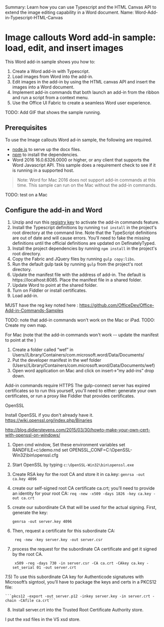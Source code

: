 Summary: Learn how you can use Typescript and the HTML Canvas API to extend the image editing capability in a Word document.
Name: Word-Add-in-Typescript-HTML-Canvas

# Image callouts Word add-in sample: load, edit, and insert images 

This Word add-in sample shows you how to:

1. Create a Word add-in with Typescript.
2. Load images from Word into the add-in.
3. Edit images in the add-in by using the HTML canvas API and insert the images into a Word document.
4. Implement add-in commands that both launch an add-in from the ribbon and run a script from a context menu.
5. Use the Office UI Fabric to create a seamless Word user experience.

TODO: Add GIF that shows the sample running. 

## Prerequisites

To use the Image callouts Word ad-in sample, the following are required.

* [node.js](https://nodejs.org) to serve up the docx files.
* [npm](https://www.npmjs.com/) to install the dependencies.
* Word 2016 16.0.6326.0000 or higher, or any client that supports the Word Javascript API. This sample does a requirement check to see if it is running in a supported host.

> Note: Word for Mac 2016 does not support add-in commands at this time. This sample can run on the Mac without the add-in commands. 

TODO: test on a Mac

## Configure the add-in and Word

1. Unzip and run this [registry key](https://github.com/OfficeDev/Office-Add-in-Commands-Samples/raw/master/Tools/AddInCommandsUndark/EnableAppCmdXLWD.zip) to activate the add-in commands feature.
2. Install the Typescript definitions by running ```tsd install``` in the project's root directory at the command line. Note that the TypeScript definitions are out of date and will cause errors. You'll need to fake the missing definitions until the official definitions are updated on DefinatelyTyped.
3. Install the project dependencies by running ```npm install``` in the project's root directory. 
4. Copy the Fabric and JQuery files by running ```gulp copy:libs```.
5. Run the default gulp task by running ```gulp``` from the project's root directory.
6. Update the manifest file with the address of add-in. The default is https://localhost:8085. Place the manifest file in a shared folder.
7. Update Word to point at the shared folder.
8. Turn on Fiddler or install certificates.
9. Load add-in.



MUST have the reg key noted here : https://github.com/OfficeDev/Office-Add-in-Commands-Samples

TODO: note that add-in commands won't work on the Mac or iPad.
TODO: Create my own map.

For Mac (note that the add-in commands won't work -- update the manifest to point at the )
1.	Create a folder called “wef” in Users/<username>/Library/Containers/com.microsoft.word/Data/Documents/
2.	Put the developer manifest in the wef folder (Users/<username>/Library/Containers/com.microsoft.word/Data/Documents/wef)
3.	Open word application on Mac and click on insert->”my add-ins” drop down.

Add-in commands require HTTPS 
The gulp-connect server has expired certificates so to run this yourself, you'll need to either: generate your own certificates, or run a proxy like Fiddler that provides certificates. 

OpenSSL

Install OpenSSL if you don't already have it.
https://wiki.openssl.org/index.php/Binaries

http://blog.didierstevens.com/2015/03/30/howto-make-your-own-cert-with-openssl-on-windows/

1) Open cmd window, Set these environment variables
set RANDFILE=c:\demo\.rnd
set OPENSSL_CONF=C:\OpenSSL-Win32\bin\openssl.cfg

2) Start OpenSSL by typing 
    ```c:\OpenSSL-Win32\bin\openssl.exe```

3) Create RSA key for the root CA and store it in ca.key:
    ```genrsa -out ca.key 4096```

4) create our self-signed root CA certificate ca.crt; you’ll need to provide an identity for your root CA:
    ```req -new -x509 -days 1826 -key ca.key -out ca.crt```
    
5) create our subordinate CA that will be used for the actual signing. First, generate the key:

    ```genrsa -out server.key 4096```
    
6) Then, request a certificate for this subordinate CA:

    ``` req -new -key server.key -out server.csr```
    
7) process the request for the subordinate CA certificate and get it signed by the root CA.

    ``` x509 -req -days 730 -in server.csr -CA ca.crt -CAkey ca.key -set_serial 01 -out server.crt```

7.5) To use this subordinate CA key for Authenticode signatures with Microsoft’s signtool, you’ll have to package the keys and certs in a PKCS12 file:    

    ```pkcs12 -export -out server.p12 -inkey server.key -in server.crt -chain -CAfile ca.crt```

8) Install server.crt into the Trusted Root Certificate Authority store.




I put the xsd files in the VS xsd store. 
